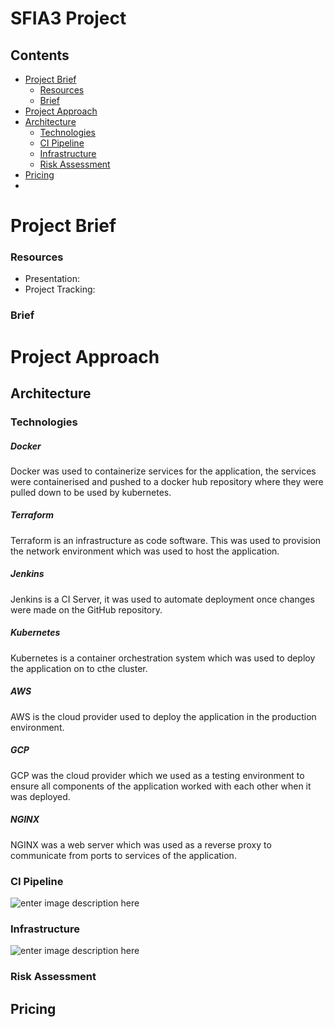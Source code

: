 # SFIA3 Project

## Contents 

- [Project Brief](#Project-Brief)
	* [Resources](#Resources)
   * [Brief](#brief)
- [Project Approach](#Project-Approach)
- [Architecture](#Architecture)
   * [Technologies](#Technologies)
   * [CI Pipeline](#CI-Pipeline)
   * [Infrastructure](#Infrastructure)
   * [Risk Assessment](#Risk-Assessment)
- [Pricing](#Pricing)
- 
# Project Brief

### Resources
- Presentation:
- Project Tracking:
### Brief

# Project Approach

## Architecture

### Technologies

##### Docker
Docker was used to containerize services for the application, the services were containerised and pushed to a docker hub repository where they were pulled down to be used by kubernetes.
##### Terraform
Terraform is an infrastructure as code software. This was used to provision the network environment which was used to host the application. 
##### Jenkins
Jenkins is a CI Server, it was used to automate deployment once changes were made on the GitHub repository.
##### Kubernetes
Kubernetes is a container orchestration system which was used to deploy the application on to cthe cluster.
##### AWS
AWS is the cloud provider used to deploy the application in the production environment.
##### GCP
GCP was the cloud provider which we used as a testing environment to ensure all components of the application worked with each other when it was deployed.
##### NGINX
NGINX was a web server which was used as a reverse proxy to communicate from ports to services of the application.

### CI Pipeline
![enter image description here](https://raw.githubusercontent.com/Wasim-Danyal/T3-Project/docs/Documentation/CI%20Pipeline.png)
### Infrastructure
![enter image description here](https://raw.githubusercontent.com/Wasim-Danyal/T3-Project/docs/Documentation/infrastructure.png)
### Risk Assessment

## Pricing
